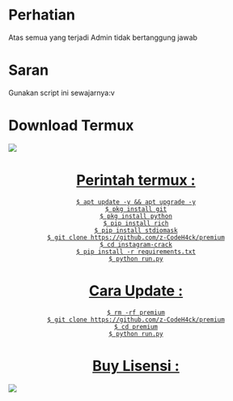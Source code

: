 # Perhatian
   Atas semua yang terjadi Admin tidak bertanggung jawab
# Saran
   Gunakan script ini sewajarnya:v


# Download Termux 
<a align="center" href="https://bit.ly/3T5Nhu6">
<img src="https://img.shields.io/badge/Download%20Termux%20Disini-green>"/>

# Perintah termux :
    $ apt update -y && apt upgrade -y
    $ pkg install git
    $ pkg install python
    $ pip install rich
    $ pip install stdiomask
    $ git clone https://github.com/z-CodeH4ck/premium
    $ cd instagram-crack
    $ pip install -r requirements.txt
    $ python run.py
# Cara Update :
    $ rm -rf premium
    $ git clone https://github.com/z-CodeH4ck/premium
    $ cd premium
    $ python run.py
# Buy Lisensi :
<a align="center" href="https://t.me/marlina_melisa">
<img src="https://img.shields.io/badge/Telegram-Beli%20LIsensi-green>"/> 
